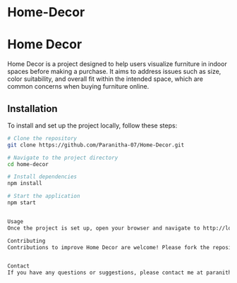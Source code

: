 # Home-Decor
# Home Decor

Home Decor is a project designed to help users visualize furniture in indoor spaces before making a purchase. It aims to address issues such as size, color suitability, and overall fit within the intended space, which are common concerns when buying furniture online.

## Installation

To install and set up the project locally, follow these steps:

```sh
# Clone the repository
git clone https://github.com/Paranitha-07/Home-Decor.git

# Navigate to the project directory
cd home-decor

# Install dependencies
npm install

# Start the application
npm start


Usage
Once the project is set up, open your browser and navigate to http://localhost:3000. Users can upload images of their indoor space and virtually place different furniture items to visualize how they would look and fit. The platform allows for easy adjustments in size, color, and placement to facilitate informed purchase decisions.

Contributing
Contributions to improve Home Decor are welcome! Please fork the repository, make your changes, and submit a pull request. Make sure to follow the code style and structure conventions.


Contact
If you have any questions or suggestions, please contact me at paranitha2000@gmail.com

